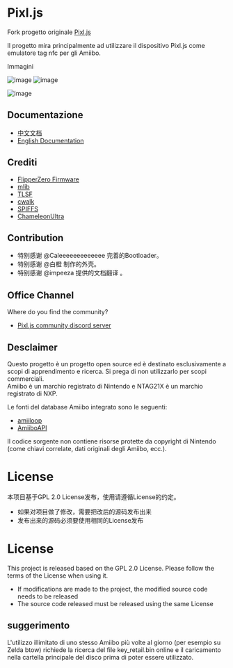 # Pixl.js

Fork progetto originale [Pixl.js](http://www.espruino.com/Pixl.js)

Il progetto mira principalmente ad utilizzare il dispositivo Pixl.js come emulatore tag nfc per gli Amiibo.

Immagini

![image](https://github.com/solosky/pixl.js/blob/main/assets/pixljs-3.jpg)
![image](https://github.com/solosky/pixl.js/blob/main/assets/pixljs-4.jpg)

![image](https://github.com/solosky/pixl.js/blob/main/assets/pixljs-5.jpg)

## Documentazione

- [中文文档](docs/zh/README.md)
- [English Documentation](docs/en/README.md)

## Crediti

- [FlipperZero Firmware](https://github.com/flipperdevices/flipperzero-firmware)
- [mlib](https://github.com/P-p-H-d/mlib)
- [TLSF](https://github.com/mattconte/tlsf)
- [cwalk](https://github.com/likle/cwalk)
- [SPIFFS](https://github.com/pellepl/spiffs)
- [ChameleonUltra](https://github.com/RfidResearchGroup/ChameleonUltra)

## Contribution

- 特别感谢 @Caleeeeeeeeeeeee 完善的Bootloader。
- 特别感谢 @白橙 制作的外壳。
- 特别感谢 @impeeza 提供的文档翻译 。

## Office Channel

Where do you find the community?

- [Pixl.js community discord server](https://discord.gg/4mqeQwcAB2)

## Desclaimer

Questo progetto è un progetto open source ed è destinato esclusivamente a scopi di apprendimento e ricerca. Si prega di non utilizzarlo per scopi commerciali. <br />
Amiibo è un marchio registrato di Nintendo e NTAG21X è un marchio registrato di NXP.

Le fonti del database Amiibo integrato sono le seguenti:

- [amiiloop](https://download.amiloop.app/)
- [AmiiboAPI](https://www.amiiboapi.com/)

Il codice sorgente non contiene risorse protette da copyright di Nintendo (come chiavi correlate, dati originali degli Amiibo, ecc.).

# License

本项目基于GPL 2.0 License发布，使用请遵循License的约定。

- 如果对项目做了修改，需要把改后的源码发布出来
- 发布出来的源码必须要使用相同的License发布

# License

This project is released based on the GPL 2.0 License. Please follow the terms of the License when using it.

- If modifications are made to the project, the modified source code needs to be released
- The source code released must be released using the same License

## suggerimento

L'utilizzo illimitato di uno stesso Amiibo più volte al giorno (per esempio su Zelda btow) richiede la ricerca del file key_retail.bin online e il caricamento nella cartella principale del disco prima di poter essere utilizzato.
